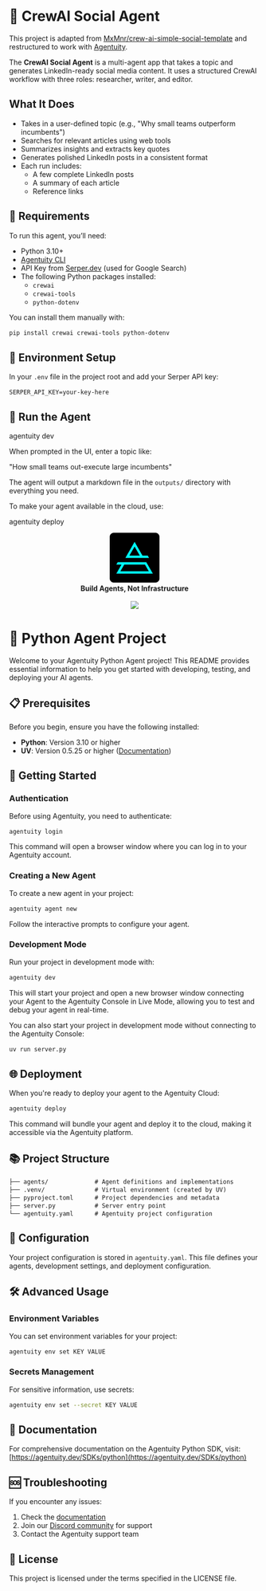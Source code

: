 # 🧠 CrewAI Social Agent

This project is adapted from [MxMnr/crew-ai-simple-social-template](https://github.com/MxMnr/crew-ai-simple-social-template) and restructured to work with [Agentuity](https://agentuity.com).

The **CrewAI Social Agent** is a multi-agent app that takes a topic and generates LinkedIn-ready social media content. It uses a structured CrewAI workflow with three roles: researcher, writer, and editor.

## What It Does

- Takes in a user-defined topic (e.g., "Why small teams outperform incumbents")
- Searches for relevant articles using web tools
- Summarizes insights and extracts key quotes
- Generates polished LinkedIn posts in a consistent format
- Each run includes:
  - A few complete LinkedIn posts
  - A summary of each article
  - Reference links

## 🔧 Requirements

To run this agent, you’ll need:

- Python 3.10+
- [Agentuity CLI](https://agentuity.dev/Introduction/getting-started)
- API Key from [Serper.dev](https://serper.dev/) (used for Google Search)
- The following Python packages installed:
  - `crewai`
  - `crewai-tools`
  - `python-dotenv`

You can install them manually with:
```bash
pip install crewai crewai-tools python-dotenv
```

## 🔑 Environment Setup

In your `.env` file in the project root and add your Serper API key:

```
SERPER_API_KEY=your-key-here
```

## 🚀 Run the Agent

agentuity dev

When prompted in the UI, enter a topic like:

"How small teams out-execute large incumbents"

The agent will output a markdown file in the `outputs/` directory with everything you need.

To make your agent available in the cloud, use:

agentuity deploy


<div align="center">
    <img src="https://raw.githubusercontent.com/agentuity/cli/refs/heads/main/.github/Agentuity.png" alt="Agentuity" width="100"/> <br/>
    <strong>Build Agents, Not Infrastructure</strong> <br/>
    <br/>
        <a target="_blank" href="https://app.agentuity.com/deploy" alt="Agentuity">
            <img src="https://app.agentuity.com/img/deploy.svg" /> 
        </a>
    <br />
</div>

# 🤖 Python Agent Project

Welcome to your Agentuity Python Agent project! This README provides essential information to help you get started with developing, testing, and deploying your AI agents.

## 📋 Prerequisites

Before you begin, ensure you have the following installed:

- **Python**: Version 3.10 or higher
- **UV**: Version 0.5.25 or higher ([Documentation](https://docs.astral.sh/uv/))

## 🚀 Getting Started

### Authentication

Before using Agentuity, you need to authenticate:

```bash
agentuity login
```

This command will open a browser window where you can log in to your Agentuity account.

### Creating a New Agent

To create a new agent in your project:

```bash
agentuity agent new
```

Follow the interactive prompts to configure your agent.

### Development Mode

Run your project in development mode with:

```bash
agentuity dev
```

This will start your project and open a new browser window connecting your Agent to the Agentuity Console in Live Mode, allowing you to test and debug your agent in real-time.

You can also start your project in development mode without connecting to the Agentuity Console:

```bash
uv run server.py
```

## 🌐 Deployment

When you're ready to deploy your agent to the Agentuity Cloud:

```bash
agentuity deploy
```

This command will bundle your agent and deploy it to the cloud, making it accessible via the Agentuity platform.

## 📚 Project Structure

```
├── agents/             # Agent definitions and implementations
├── .venv/              # Virtual environment (created by UV)
├── pyproject.toml      # Project dependencies and metadata
├── server.py           # Server entry point
└── agentuity.yaml      # Agentuity project configuration
```

## 🔧 Configuration

Your project configuration is stored in `agentuity.yaml`. This file defines your agents, development settings, and deployment configuration.

## 🛠️ Advanced Usage

### Environment Variables

You can set environment variables for your project:

```bash
agentuity env set KEY VALUE
```

### Secrets Management

For sensitive information, use secrets:

```bash
agentuity env set --secret KEY VALUE
```

## 📖 Documentation

For comprehensive documentation on the Agentuity Python SDK, visit:
[https://agentuity.dev/SDKs/python](https://agentuity.dev/SDKs/python)

## 🆘 Troubleshooting

If you encounter any issues:

1. Check the [documentation](https://agentuity.dev/SDKs/python)
2. Join our [Discord community](https://discord.gg/agentuity) for support
3. Contact the Agentuity support team

## 📝 License

This project is licensed under the terms specified in the LICENSE file.
